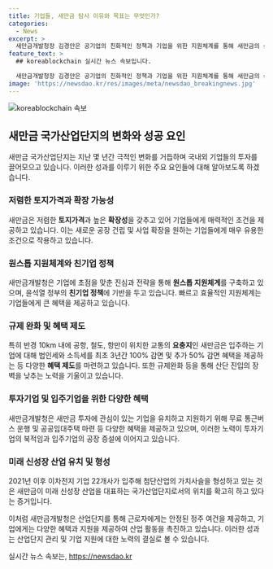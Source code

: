 ```yaml
---
title: 기업들, 새만금 탐사 이유와 목표는 무엇인가?
categories:
  - News
excerpt: >
  새만금개발청장 김경안은 공기업의 친화적인 정책과 기업을 위한 지원체계를 통해 새만금의 산업단지를 변모시켰다. 토지가격이 저렴하고 규제가 적은 이 지역은 기업들의 눈길을 끌고 있으며, 법인세 및 소득세 감면 혜택, 원스톱 지원센터를 통한 빠른 인허가 등의 혜택을 제공하고 있다. 또한 근로자들의 편의를 위한 무료 통근버스 제공과 공공임대주택 마련 등을 통해 기업과 근로자들을 지원하고 있으며, 이로 인해 2021년 이후 이차전지 기업 22개 사가 입주해 첨단산업의 가치사슬을 형성하는 등 국가산업의 퍼스트 무버로 성장하고 있다.
feature_text: >
  ## koreablockchain 실시간 뉴스 속보입니다.

  새만금개발청장 김경안은 공기업의 친화적인 정책과 기업을 위한 지원체계를 통해 새만금의 산업단지를 변모시켰다. 토지가격이 저렴하고 규제가 적은 이 지역은 기업들의 눈길을 끌고 있으며, 법인세 및 소득세 감면 혜택, 원스톱 지원센터를 통한 빠른 인허가 등의 혜택을 제공하고 있다. 또한 근로자들의 편의를 위한 무료 통근버스 제공과 공공임대주택 마련 등을 통해 기업과 근로자들을 지원하고 있으며, 이로 인해 2021년 이후 이차전지 기업 22개 사가 입주해 첨단산업의 가치사슬을 형성하는 등 국가산업의 퍼스트 무버로 성장하고 있다.
image: 'https://newsdao.kr/res/images/meta/newsdao_breakingnews.jpg'
---
```


<p><img src="https://newsdao.kr/res/images/meta/newsdao_breakingnews.jpg" alt="koreablockchain 속보" /></p>

<h2 data-ke-size="size26">새만금 국가산업단지의 변화와 성공 요인</h2>

<p data-ke-size="size16">새만금 국가산업단지는 지난 몇 년간 극적인 변화를 거듭하며 국내외 기업들의 투자를 끌어모으고 있습니다. 이러한 성과를 이루기 위한 주요 요인들에 대해 알아보도록 하겠습니다.</p>

<h3>저렴한 토지가격과 확장 가능성</h3>

<p data-ke-size="size16">새만금은 저렴한 <b>토지가격</b>과 높은 <b>확장성</b>을 갖추고 있어 기업들에게 매력적인 조건을 제공하고 있습니다. 이는 새로운 공장 건립 및 사업 확장을 원하는 기업들에게 매우 유용한 조건으로 작용하고 있습니다.</p>

<h3>원스톱 지원체계와 친기업 정책</h3>

<p data-ke-size="size16">새만금개발청은 기업에 초점을 맞춘 진심과 전략을 통해 <b>원스톱 지원체계</b>를 구축하고 있으며, 윤석열 정부의 <b>친기업 정책</b>에 기반을 두고 있습니다. 빠르고 효율적인 지원체계는 기업들에게 큰 혜택을 제공하고 있습니다.</p>

<h3>규제 완화 및 혜택 제도</h3>

<p data-ke-size="size16">특히 반경 10km 내에 공항, 철도, 항만이 위치한 교통의 <b>요충지</b>인 새만금은 입주하는 기업에 대해 법인세와 소득세를 최초 3년간 100% 감면 및 추가 50% 감면 혜택을 제공하는 등 다양한 <b>혜택 제도</b>를 마련하고 있습니다. 또한 규제완화 등을 통해 산단 진입의 장벽을 낮추는 노력을 기울이고 있습니다.</p>

<h3>투자기업 및 입주기업을 위한 다양한 혜택</h3>

<p data-ke-size="size16">새만금개발청은 새만금 투자에 관심이 있는 기업을 유치하고 지원하기 위해 무료 통근버스 운행 및 공공임대주택 마련 등 다양한 혜택을 제공하고 있으며, 이러한 노력이 투자기업의 북적임과 입주기업의 공장 증설에 이어지고 있습니다.</p>

<h3>미래 신성장 산업 유치 및 형성</h3>

<p data-ke-size="size16">2021년 이후 이차전지 기업 22개사가 입주해 첨단산업의 가치사슬을 형성하고 있는 것은 새만금이 미래 신성장 산업을 대표하는 국가산업단지로서의 위치를 확고히 하고 있다는 증거입니다.</p>

<p>이처럼 새만금개발청은 산업단지를 통해 근로자에게는 안정된 정주 여건을 제공하고, 기업에게는 다양한 혜택과 지원을 제공하여 산업 활동을 촉진하고 있습니다. 이러한 성과는 산업단지 관리 및 기업 지원에 대한 노력의 결실로 볼 수 있습니다.</p>
실시간 뉴스 속보는, <a href="https://newsdao.kr" rel="dofollow">https://newsdao.kr</a>


